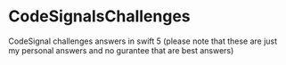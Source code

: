 # CodeSignalsChallenges
CodeSignal challenges answers in swift 5 (please note that these are just my personal answers and no gurantee that are best answers) 
